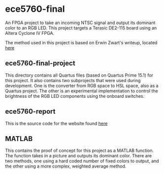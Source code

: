 # ece5760-final
An FPGA project to take an incoming NTSC signal and output its dominant color to an RGB LED. This project targets a Terasic DE2-115 board using an Altera Cyclone IV FPGA.

The method used in this project is based on Erwin Zwart's writeup, located [here](https://hue-camera.com/2015/03/17/how-hue-camera-algorithm-works/)

## ece5760-final-project
This directory contains all Quartus files (based on Quartus Prime 15.1) for this project. It also contains two subprojects that were used during development. One is the converter from RGB space to HSL space, also as a Quartus project. The other is an experimental implementation to control the brightness of the RGB LED components using the onboard switches.

## ece5760-report
This is the source code for the website found [here](https://people.ece.cornell.edu/land/courses/ece5760/FinalProjects/s2016/svr24/svr24/index.html)

## MATLAB
This contains the proof of concept for this project as a MATLAB function. The function takes in a picture and outputs its dominant color. There are two methods, one using a hard coded number of fixed colors to output, and the other using a more complex, weighted average method.
